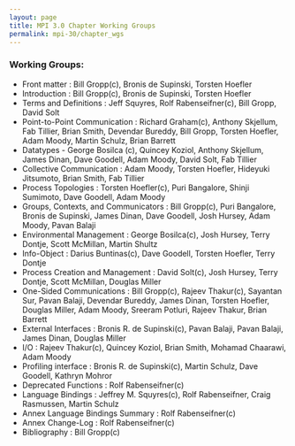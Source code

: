 ```yaml
---
layout: page
title: MPI 3.0 Chapter Working Groups
permalink: mpi-30/chapter_wgs
---
```


### Working Groups:

*   Front matter : Bill Gropp(c), Bronis de Supinski, Torsten Hoefler
*   Introduction : Bill Gropp(c), Bronis de Supinski, Torsten Hoefler
*   Terms and Definitions : Jeff Squyres, Rolf Rabenseifner(c), Bill Gropp, David Solt
*   Point-to-Point Communication : Richard Graham(c), Anthony Skjellum, Fab Tillier, Brian Smith, Devendar Bureddy, Bill Gropp, Torsten Hoefler, Adam Moody, Martin Schulz, Brian Barrett
*   Datatypes - George Bosilca (c), Quincey Koziol, Anthony Skjellum, James Dinan, Dave Goodell, Adam Moody, David Solt, Fab Tillier
*   Collective Communication : Adam Moody, Torsten Hoefler, Hideyuki Jitsumoto, Brian Smith, Fab Tillier
*   Process Topologies : Torsten Hoefler(c), Puri Bangalore, Shinji Sumimoto, Dave Goodell, Adam Moody
*   Groups, Contexts, and Communicators : Bill Gropp(c), Puri Bangalore, Bronis de Supinski, James Dinan, Dave Goodell, Josh Hursey, Adam Moody, Pavan Balaji
*   Environmental Management : George Bosilca(c), Josh Hursey, Terry Dontje, Scott McMillan, Martin Shultz
*   Info-Object : Darius Buntinas(c), Dave Goodell, Torsten Hoefler, Terry Dontje
*   Process Creation and Management : David Solt(c), Josh Hursey, Terry Dontje, Scott McMillan, Douglas Miller
*   One-Sided Communications : Bill Gropp(c), Rajeev Thakur(c), Sayantan Sur, Pavan Balaji, Devendar Bureddy, James Dinan, Torsten Hoefler, Douglas Miller, Adam Moody, Sreeram Potluri, Rajeev Thakur, Brian Barrett
*   External Interfaces : Bronis R. de Supinski(c), Pavan Balaji, Pavan Balaji, James Dinan, Douglas Miller
*   I/O : Rajeev Thakur(c), Quincey Koziol, Brian Smith, Mohamad Chaarawi, Adam Moody
*   Profiling interface : Bronis R. de Supinski(c), Martin Schulz, Dave Goodell, Kathryn Mohror
*   Deprecated Functions : Rolf Rabenseifner(c)
*   Language Bindings : Jeffrey M. Squyres(c), Rolf Rabenseifner, Craig Rasmussen, Martin Schulz
*   Annex Language Bindings Summary : Rolf Rabenseifner(c)
*   Annex Change-Log : Rolf Rabenseifner(c)
*   Bibliography : Bill Gropp(c)